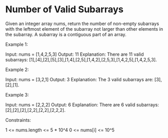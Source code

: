 # Number of Valid Subarrays

Given an integer array nums, return the number of non-empty subarrays with the leftmost element of the subarray not larger than other elements in the subarray.
A subarray is a contiguous part of an array.

Example 1:

Input: nums = [1,4,2,5,3]
Output: 11
Explanation: There are 11 valid subarrays: [1],[4],[2],[5],[3],[1,4],[2,5],[1,4,2],[2,5,3],[1,4,2,5],[1,4,2,5,3].

Example 2:

Input: nums = [3,2,1]
Output: 3
Explanation: The 3 valid subarrays are: [3],[2],[1].

Example 3:

Input: nums = [2,2,2]
Output: 6
Explanation: There are 6 valid subarrays: [2],[2],[2],[2,2],[2,2],[2,2,2].

Constraints:

1 <= nums.length <= 5 * 10^4
0 <= nums[i] <= 10^5
